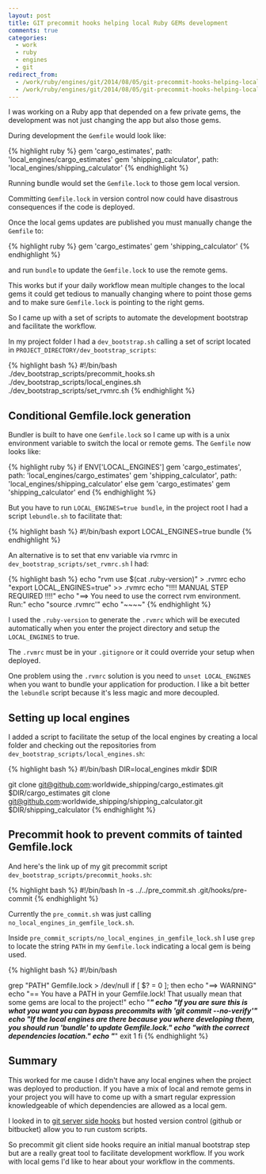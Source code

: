 ```yaml
---
layout: post
title: GIT precommit hooks helping local Ruby GEMs development
comments: true
categories:
  - work
  - ruby
  - engines
  - git
redirect_from:
  - /work/ruby/engines/git/2014/08/05/git-precommit-hooks-helping-local-ruby-gems-development/
  - /work/ruby/engines/git/2014/08/05/git-precommit-hooks-helping-local-ruby-gems-development.html/
---
```


I was working on a Ruby app that depended on a few private gems, the development was not just changing the app but also those gems.

During development the `Gemfile` would look like:

{% highlight ruby %}
gem 'cargo_estimates', path: 'local_engines/cargo_estimates'
gem 'shipping_calculator', path: 'local_engines/shipping_calculator'
{% endhighlight %}

Running bundle would set the `Gemfile.lock` to those gem local version.

Committing `Gemfile.lock` in version control now could have disastrous consequences if the code is deployed.

Once the local gems updates are published you must manually change the `Gemfile` to:

{% highlight ruby %}
gem 'cargo_estimates'
gem 'shipping_calculator'
{% endhighlight %}

and run `bundle` to update the `Gemfile.lock` to use the remote gems.

This works but if your daily workflow mean multiple changes to the local gems it could get tedious to manually changing where to point those gems and to make sure `Gemfile.lock` is pointing to the right gems.


So I came up with a set of scripts to automate the development bootstrap and facilitate the workflow.

In my project folder I had a `dev_bootstrap.sh` calling a set of script located in `PROJECT_DIRECTORY/dev_bootstrap_scripts`:

{% highlight bash %}
#!/bin/bash
./dev_bootstrap_scripts/precommit_hooks.sh
./dev_bootstrap_scripts/local_engines.sh
./dev_bootstrap_scripts/set_rvmrc.sh
{% endhighlight %}

## Conditional Gemfile.lock generation

Bundler is built to have one `Gemfile.lock` so I came up with is a unix environment variable to switch the local or remote gems. The `Gemfile` now looks like:

{% highlight ruby %}
if ENV['LOCAL_ENGINES']
  gem 'cargo_estimates', path: 'local_engines/cargo_estimates'
  gem 'shipping_calculator', path: 'local_engines/shipping_calculator'
else
  gem 'cargo_estimates'
  gem 'shipping_calculator'
end
{% endhighlight %}

But you have to run `LOCAL_ENGINES=true bundle`, in the project root I had a script `lebundle.sh` to facilitate that:

{% highlight bash %}
#!/bin/bash
export LOCAL_ENGINES=true
bundle
{% endhighlight %}

An alternative is to set that env variable via rvmrc in `dev_bootstrap_scripts/set_rvmrc.sh` I had:

{% highlight bash %}
echo "rvm use $(cat .ruby-version)" > .rvmrc
echo "export LOCAL_ENGINES=true" >> .rvmrc
echo "!!!! MANUAL STEP REQUIRED !!!!"
echo "==> You need to use the correct rvm environment. Run:"
echo "source .rvmrc'"
echo "~~~~"
{% endhighlight %}

I used the `.ruby-version` to generate the `.rvmrc` which will be executed automatically when you enter the project directory and setup the `LOCAL_ENGINES` to true.

The `.rvmrc` must be in your `.gitignore` or it could override your setup when deployed.

One problem using the `.rvmrc` solution is you need to `unset LOCAL_ENGINES` when you want to bundle your application for production. I like a bit better the `lebundle` script because it's less magic and more decoupled.


## Setting up local engines

I added a script to facilitate the setup of the local engines by creating a local folder and checking out the repositories from `dev_bootstrap_scripts/local_engines.sh`:

{% highlight bash %}
#!/bin/bash
DIR=local_engines
mkdir $DIR

git clone git@github.com:worldwide_shipping/cargo_estimates.git $DIR/cargo_estimates
git clone git@github.com:worldwide_shipping/shipping_calculator.git $DIR/shipping_calculator
{% endhighlight %}


## Precommit hook to prevent commits of tainted Gemfile.lock
And here's the link up of my git precommit script `dev_bootstrap_scripts/precommit_hooks.sh`:

{% highlight bash %}
#!/bin/bash
ln -s ../../pre_commit.sh .git/hooks/pre-commit
{% endhighlight %}

Currently the `pre_commit.sh` was just calling `no_local_engines_in_gemfile_lock.sh`.

Inside `pre_commit_scripts/no_local_engines_in_gemfile_lock.sh` I use `grep` to locate the string `PATH` in my `Gemfile.lock` indicating a local gem is being used. 

{% highlight bash %}
#!/bin/bash

grep "PATH" Gemfile.lock > /dev/null
if [ $? = 0 ]; then
  echo "==> WARNING"
  echo "==  You have a PATH in your Gemfile.lock! That usually mean that some gems are local to the project!"
  echo "***"
  echo "If you are sure this is what you want you can bypass precommits with 'git commit --no-verify'"
  echo "If the local engines are there because you where developing them, you should run 'bundle' to update Gemfile.lock."
  echo "with the correct dependencies location."
  echo "***"
  exit 1
fi
{% endhighlight %}

## Summary

This worked for me cause I didn't have any local engines when the project was deployed to production. If you have a mix of local and remote gems in your project you will have to come up with a smart regular expression knowledgeable of which dependencies are allowed as a local gem.

I looked in to [git server side hooks](http://git-scm.com/book/en/Customizing-Git-Git-Hooks#Server-Side-Hooks) but hosted version control (github or bitbucket) allow you to run custom scripts.

So precommit git client side hooks require an initial manual bootstrap step but are a really great tool to facilitate development workflow. If you work with local gems I'd like to hear about your workflow in the comments.
